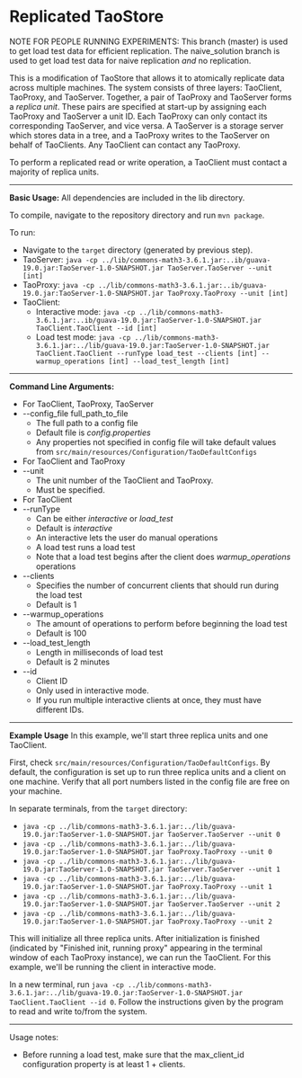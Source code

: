 
Replicated TaoStore
========
NOTE FOR PEOPLE RUNNING EXPERIMENTS: This branch (master) is used to get load test data for efficient replication. The naive_solution branch is used to get load test data for naive replication _and_ no replication.

This is a modification of TaoStore that allows it to atomically replicate data across multiple machines. The system consists of three layers: TaoClient, TaoProxy, and TaoServer. Together, a pair of TaoProxy and TaoServer forms a _replica unit_. These pairs are specified at start-up by assigning each TaoProxy and TaoServer a unit ID. Each TaoProxy can only contact its corresponding TaoServer, and vice versa. A TaoServer is a storage server which stores data in a tree, and a TaoProxy writes to the TaoServer on behalf of TaoClients. Any TaoClient can contact any TaoProxy.

To perform a replicated read or write operation, a TaoClient must contact a majority of replica units.


***** 

**Basic Usage:**
All dependencies are included in the lib directory.

To compile, navigate to the repository directory and run `mvn package`.

To run:

 * Navigate to the `target` directory (generated by previous step).
 * TaoServer: `java -cp ../lib/commons-math3-3.6.1.jar:..ib/guava-19.0.jar:TaoServer-1.0-SNAPSHOT.jar TaoServer.TaoServer --unit [int]`
 * TaoProxy: `java -cp ../lib/commons-math3-3.6.1.jar:..ib/guava-19.0.jar:TaoServer-1.0-SNAPSHOT.jar TaoProxy.TaoProxy --unit [int]`
 * TaoClient:
    * Interactive mode: `java -cp ../lib/commons-math3-3.6.1.jar:..ib/guava-19.0.jar:TaoServer-1.0-SNAPSHOT.jar TaoClient.TaoClient --id [int]`
    * Load test mode: `java -cp ../lib/commons-math3-3.6.1.jar:../lib/guava-19.0.jar:TaoServer-1.0-SNAPSHOT.jar TaoClient.TaoClient --runType load_test --clients [int] --warmup_operations [int] --load_test_length [int] `

***** 
  
**Command Line Arguments:**
 * For TaoClient, TaoProxy, TaoServer
 * --config_file full_path_to_file
    * The full path to a config file 
    * Default file is *config.properties*
    * Any properties not specified in config file will take default values from `src/main/resources/Configuration/TaoDefaultConfigs`
 * For TaoClient and TaoProxy
  * --unit
    * The unit number of the TaoClient and TaoProxy.
    * Must be specified.
 * For TaoClient
 * --runType
    * Can be either *interactive* or *load_test*
    * Default is *interactive*
    * An interactive lets the user do manual operations 
    * A load test runs a load test
    * Note that a load test begins after the client does *warmup_operations* operations
 * --clients
    * Specifies the number of concurrent clients that should run during the load test
    * Default is 1
 * --warmup_operations
    * The amount of operations to perform before beginning the load test
    * Default is 100
 * --load_test_length
    * Length in milliseconds of load test
    * Default is 2 minutes
 * --id
    * Client ID
    * Only used in interactive mode.
    * If you run multiple interactive clients at once, they must have different IDs.

***** 

**Example Usage**
In this example, we'll start three replica units and one TaoClient.

First, check `src/main/resources/Configuration/TaoDefaultConfigs`. By default, the configuration is set up to run three replica units and a client on one machine. Verify that all port numbers listed in the config file are free on your machine. 

In separate terminals, from the `target` directory:

 * `java -cp ../lib/commons-math3-3.6.1.jar:../lib/guava-19.0.jar:TaoServer-1.0-SNAPSHOT.jar TaoServer.TaoServer --unit 0`
 * `java -cp ../lib/commons-math3-3.6.1.jar:../lib/guava-19.0.jar:TaoServer-1.0-SNAPSHOT.jar TaoProxy.TaoProxy --unit 0`
 * `java -cp ../lib/commons-math3-3.6.1.jar:../lib/guava-19.0.jar:TaoServer-1.0-SNAPSHOT.jar TaoServer.TaoServer --unit 1`
 * `java -cp ../lib/commons-math3-3.6.1.jar:../lib/guava-19.0.jar:TaoServer-1.0-SNAPSHOT.jar TaoProxy.TaoProxy --unit 1`
 * `java -cp ../lib/commons-math3-3.6.1.jar:../lib/guava-19.0.jar:TaoServer-1.0-SNAPSHOT.jar TaoServer.TaoServer --unit 2`
 * `java -cp ../lib/commons-math3-3.6.1.jar:../lib/guava-19.0.jar:TaoServer-1.0-SNAPSHOT.jar TaoProxy.TaoProxy --unit 2`

This will initialize all three replica units. After initialization is finished (indicated by "Finished init, running proxy" appearing in the terminal window of each TaoProxy instance), we can run the TaoClient. For this example, we'll be running the client in interactive mode.

In a new terminal, run `java -cp ../lib/commons-math3-3.6.1.jar:../lib/guava-19.0.jar:TaoServer-1.0-SNAPSHOT.jar TaoClient.TaoClient --id 0`. Follow the instructions given by the program to read and write to/from the system.

****
Usage notes:

 - Before running a load test, make sure that the max_client_id configuration property is at least 1 + clients.


